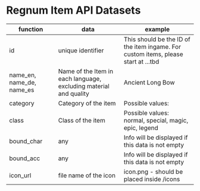 # Regnum Item API Datasets

|function|data|example|
|---|---|---|
|id|unique identifier|This should be the ID of the item ingame. For custom items, please start at ...tbd|
|name_en, name_de, name_es|Name of the Item in each language, excluding material and quality|Ancient Long Bow|
|category|Category of the item|Possible values:|
|class|Class of the item|Possible values: normal, special, magic, epic, legend|
|bound_char|any|Info will be displayed if this data is not empty|
|bound_acc|any|Info will be displayed if this data is not empty|
|icon_url|file name of the icon|icon.png - should be placed inside /icons|

